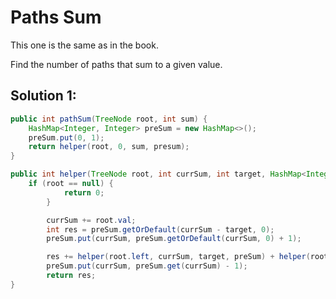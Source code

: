 # Paths Sum

This one is the same as in the book.

Find the number of paths that sum to a given value.


## Solution 1:

```java
public int pathSum(TreeNode root, int sum) {
    HashMap<Integer, Integer> preSum = new HashMap<>();
    preSum.put(0, 1);
    return helper(root, 0, sum, presum);
}

public int helper(TreeNode root, int currSum, int target, HashMap<Integer, Integer> presum) {
    if (root == null) {
            return 0;
        }

        currSum += root.val;
        int res = preSum.getOrDefault(currSum - target, 0);
        preSum.put(currSum, preSum.getOrDefault(currSum, 0) + 1);

        res += helper(root.left, currSum, target, preSum) + helper(root.right, currSum, target, preSum);
        preSum.put(currSum, preSum.get(currSum) - 1);
        return res;
}
```
